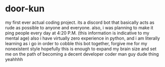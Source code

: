 # door-kun
my first ever actual coding project. its a discord bot that basically acts as rude as possible to anyone and everyone. also, i was planning to make it ping people every day at 4:20 P.M. (this information is indicative to my mental age)
also i have virtually zero experience in python, and i am literally learning as i go in order to cobble this bot together, forgive me for my nonexistent style
hopefully this is enough to expand my brain size and set me on the path of becoming a decent developer coder man guy dude thing yeahhhh


